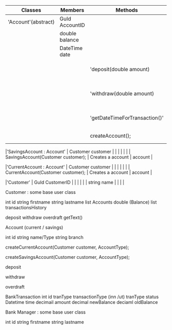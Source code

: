 
| Classes         | Members                                         | Methods                                                      | Scenario                            | Outputs					 |
|-----------------|-------------------------------------------------|--------------------------------------------------------------|-------------------------------------|---------------------------|
| 'Account'(abstract) | GuId AccountID								|                                                              |                                     |                             |
|                  | double balance 								|															   |                                     |							   |
|				   | DateTime date									|															   |                                     |							   |
|				   |												|'deposit(double amount)		                               | deposit money to an account	     |	double					   |
|				   |												|'withdraw(double amount)		                               | withdraw money from an account	     |	double					   |
|				   |                                                | 'getDateTimeForTransaction()'                                | return time of a transaction	     |	DateTime			       |
|                  |                                                | createAccount();											   | Creates a account					 | Account




|'SavingsAccount : Account'  | Customer customer                    |                                                              |                                     |                              |
|                            |                                      | SavingsAccount(Customer customer);						   | Creates a account		             | account                      |

|'CurrentAccount : Account'  | Customer customer                    |                                                              |                                     |                              |
|                            |                                      | CurrentAccount(Customer customer);						   | Creates a account		             | account                      |


|'Customer'        | GuId CustomerID								|                                                              |                                     |                             |
|                  | string name    								|															   |                                     |							   |


Customer : some base user class 

int id
string firstname
string lastname
list Accounts 
double (Balance) 
list transactionsHistory


deposit 
withdraw
overdraft
getText()

Account (current / savings) 

int id
string name/Type
string branch

createCurrentAccount(Customer customer, AccountType);
	
createSavingsAccount(Customer customer, AccountType);

deposit 

withdraw

overdraft 


BankTransaction
int id 
tranType transactionType (inn /ut) 
tranType status 
Datetime time 
decimail amount 
decimal newBalance 
deciaml oldBalance 


Bank Manager  : some base user class


int id
string firstname
string lastname
